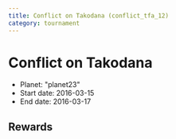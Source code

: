 ```yaml
---
title: Conflict on Takodana (conflict_tfa_12)
category: tournament
---
```

# Conflict on Takodana

  * Planet: "planet23"
  * Start date: 2016-03-15
  * End date: 2016-03-17

## Rewards

